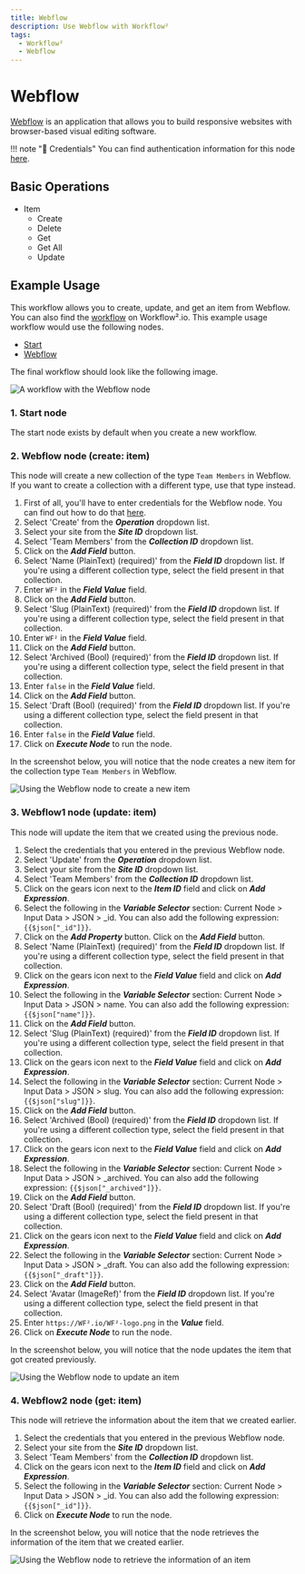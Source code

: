 ```yaml
---
title: Webflow
description: Use Webflow with Workflow²
tags:
  - Workflow²
  - Webflow
---
```

# Webflow

[Webflow](https://webflow.com) is an application that allows you to build responsive websites with browser-based visual editing software.

!!! note "🔑 Credentials"
    You can find authentication information for this node [here](/workflow/integrations/credentials/webflow/).


## Basic Operations

* Item
    * Create
    * Delete
    * Get
    * Get All
    * Update

## Example Usage

This workflow allows you to create, update, and get an item from Webflow. You can also find the [workflow](https://WF².io/workflows/1048) on Workflow².io. This example usage workflow would use the following nodes.
- [Start](/workflow/integrations/core-nodes/workflow-nodes-base.start/)
- [Webflow]()

The final workflow should look like the following image.

![A workflow with the Webflow node](/_images/integrations/nodes/webflow/workflow.png)

### 1. Start node

The start node exists by default when you create a new workflow.

### 2. Webflow node (create: item)

This node will create a new collection of the type `Team Members` in Webflow. If you want to create a collection with a different type, use that type instead.

1. First of all, you'll have to enter credentials for the Webflow node. You can find out how to do that [here](/workflow/integrations/credentials/webflow/).
2. Select 'Create' from the ***Operation*** dropdown list.
3. Select your site from the ***Site ID*** dropdown list.
4. Select 'Team Members' from the ***Collection ID*** dropdown list.
5. Click on the ***Add Field*** button.
6. Select 'Name (PlainText) (required)' from the ***Field ID*** dropdown list. If you're using a different collection type, select the field present in that collection.
7. Enter `WF²` in the ***Field Value*** field.
8. Click on the ***Add Field*** button.
9. Select 'Slug (PlainText) (required)' from the ***Field ID*** dropdown list. If you're using a different collection type, select the field present in that collection.
10. Enter `WF²` in the ***Field Value*** field.
11. Click on the ***Add Field*** button.
12. Select 'Archived (Bool) (required)' from the ***Field ID*** dropdown list. If you're using a different collection type, select the field present in that collection.
13. Enter `false` in the ***Field Value*** field.
14. Click on the ***Add Field*** button.
15. Select 'Draft (Bool) (required)' from the ***Field ID*** dropdown list. If you're using a different collection type, select the field present in that collection.
16. Enter `false` in the ***Field Value*** field.
17. Click on ***Execute Node*** to run the node.

In the screenshot below, you will notice that the node creates a new item for the collection type `Team Members` in Webflow.

![Using the Webflow node to create a new item](/_images/integrations/nodes/webflow/webflow_node.png)


### 3. Webflow1 node (update: item)

This node will update the item that we created using the previous node.

1. Select the credentials that you entered in the previous Webflow node.
2. Select 'Update' from the ***Operation*** dropdown list.
3. Select your site from the ***Site ID*** dropdown list.
4. Select 'Team Members' from the ***Collection ID*** dropdown list.
5. Click on the gears icon next to the ***Item ID*** field and click on ***Add Expression***.
6. Select the following in the ***Variable Selector*** section: Current Node > Input Data > JSON > _id. You can also add the following expression: `{{$json["_id"]}}`.
7. Click on the ***Add Property*** button.
Click on the ***Add Field*** button.
8. Select 'Name (PlainText) (required)' from the ***Field ID*** dropdown list. If you're using a different collection type, select the field present in that collection.
9. Click on the gears icon next to the ***Field Value*** field and click on ***Add Expression***.
10. Select the following in the ***Variable Selector*** section: Current Node > Input Data > JSON > name. You can also add the following expression: `{{$json["name"]}}`.
11. Click on the ***Add Field*** button.
12. Select 'Slug (PlainText) (required)' from the ***Field ID*** dropdown list. If you're using a different collection type, select the field present in that collection.
13. Click on the gears icon next to the ***Field Value*** field and click on ***Add Expression***.
14. Select the following in the ***Variable Selector*** section: Current Node > Input Data > JSON > slug. You can also add the following expression: `{{$json["slug"]}}`.
15. Click on the ***Add Field*** button.
16. Select 'Archived (Bool) (required)' from the ***Field ID*** dropdown list. If you're using a different collection type, select the field present in that collection.
17. Click on the gears icon next to the ***Field Value*** field and click on ***Add Expression***.
18. Select the following in the ***Variable Selector*** section: Current Node > Input Data > JSON > _archived. You can also add the following expression: `{{$json["_archived"]}}`.
19. Click on the ***Add Field*** button.
20. Select 'Draft (Bool) (required)' from the ***Field ID*** dropdown list. If you're using a different collection type, select the field present in that collection.
21. Click on the gears icon next to the ***Field Value*** field and click on ***Add Expression***.
22. Select the following in the ***Variable Selector*** section: Current Node > Input Data > JSON > _draft. You can also add the following expression: `{{$json["_draft"]}}`.
23. Click on the ***Add Field*** button.
24. Select 'Avatar (ImageRef)' from the ***Field ID*** dropdown list. If you're using a different collection type, select the field present in that collection.
25. Enter `https://WF².io/WF²-logo.png` in the ***Value*** field.
26. Click on ***Execute Node*** to run the node.


In the screenshot below, you will notice that the node updates the item that got created previously.

![Using the Webflow node to update an item](/_images/integrations/nodes/webflow/webflow1_node.png)

### 4. Webflow2 node (get: item)

This node will retrieve the information about the item that we created earlier.


1. Select the credentials that you entered in the previous Webflow node.
2. Select your site from the ***Site ID*** dropdown list.
3. Select 'Team Members' from the ***Collection ID*** dropdown list.
4. Click on the gears icon next to the ***Item ID*** field and click on ***Add Expression***.
5. Select the following in the ***Variable Selector*** section: Current Node > Input Data > JSON > _id. You can also add the following expression: `{{$json["_id"]}}`.
6. Click on ***Execute Node*** to run the node.

In the screenshot below, you will notice that the node retrieves the information of the item that we created earlier.

![Using the Webflow node to retrieve the information of an item](/_images/integrations/nodes/webflow/webflow2_node.png)
